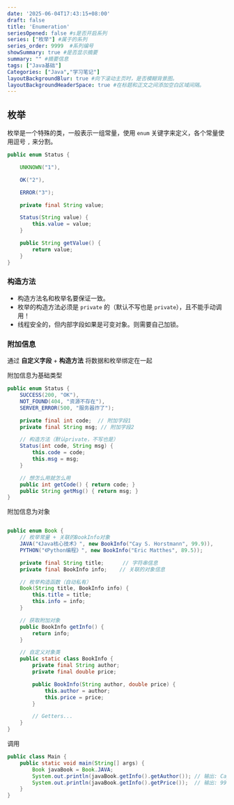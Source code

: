 ```yaml
---
date: '2025-06-04T17:43:15+08:00'
draft: false
title: 'Enumeration'
seriesOpened: false #s是否开启系列
series: ["枚举"] #属于的系列 
series_order: 9999  #系列编号
showSummary: true #是否显示摘要
summary: "" #摘要信息
tags: ["Java基础"]
Categories: ["Java","学习笔记"]
layoutBackgroundBlur: true #向下滚动主页时，是否模糊背景图。
layoutBackgroundHeaderSpace: true #在标题和正文之间添加空白区域间隔。
---
```

## 枚举

枚举是一个特殊的类，一般表示一组常量，使用 `enum` 关键字来定义，各个常量使用逗号 `,` 来分割。

~~~java
public enum Status {

    UNKNOWN("1"),

    OK("2"),

    ERROR("3");

    private final String value;

    Status(String value) {
        this.value = value;
    }

    public String getValue() {
        return value;
    }
}
~~~

### 构造方法

- 构造方法名和枚举名要保证一致。
- 枚举的构造方法必须是 `private` 的（默认不写也是 `private`），且不能手动调用！
- 线程安全的，但内部字段如果是可变对象。则需要自己加锁。

### 附加信息

通过 **自定义字段** + **构造方法** 将数据和枚举绑定在一起

附加信息为基础类型
~~~java
public enum Status {
    SUCCESS(200, "OK"),
    NOT_FOUND(404, "资源不存在"),
    SERVER_ERROR(500, "服务器炸了");

    private final int code;  // 附加字段1
    private final String msg; // 附加字段2

    // 构造方法（默认private，不写也是）
    Status(int code, String msg) {
        this.code = code;
        this.msg = msg;
    }

    // 想怎么用就怎么用
    public int getCode() { return code; }
    public String getMsg() { return msg; }
}
~~~

附加信息为对象
~~~java

public enum Book {
    // 枚举常量 + 关联的BookInfo对象
    JAVA("《Java核心技术》", new BookInfo("Cay S. Horstmann", 99.9)),
    PYTHON("《Python编程》", new BookInfo("Eric Matthes", 89.5));

    private final String title;      // 字符串信息
    private final BookInfo info;    // 关联的对象信息

    // 枚举构造函数（自动私有）
    Book(String title, BookInfo info) {
        this.title = title;
        this.info = info;
    }

    // 获取附加对象
    public BookInfo getInfo() {
        return info;
    }

    // 自定义对象类
    public static class BookInfo {
        private final String author;
        private final double price;

        public BookInfo(String author, double price) {
            this.author = author;
            this.price = price;
        }

        // Getters...
    }
}
~~~

调用
~~~java
public class Main {
    public static void main(String[] args) {
        Book javaBook = Book.JAVA;
        System.out.println(javaBook.getInfo().getAuthor()); // 输出: Cay S. Horstmann
        System.out.println(javaBook.getInfo().getPrice());  // 输出: 99.9
    }
}
~~~
